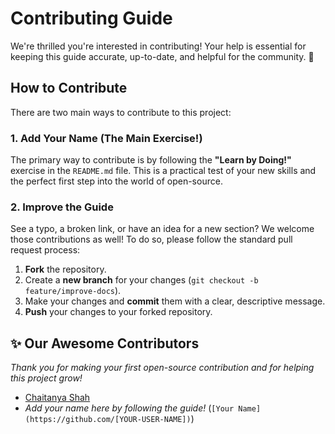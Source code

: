 # Contributing Guide
We're thrilled you're interested in contributing! Your help is essential for keeping this guide accurate, up-to-date, and helpful for the community. 🎉

## How to Contribute

There are two main ways to contribute to this project:

### 1. Add Your Name (The Main Exercise!)

The primary way to contribute is by following the **"Learn by Doing!"** exercise in the `README.md` file. This is a practical test of your new skills and the perfect first step into the world of open-source.

### 2. Improve the Guide

See a typo, a broken link, or have an idea for a new section? We welcome those contributions as well! To do so, please follow the standard pull request process:

1.  **Fork** the repository.
2.  Create a **new branch** for your changes (`git checkout -b feature/improve-docs`).
3.  Make your changes and **commit** them with a clear, descriptive message.
4.  **Push** your changes to your forked repository.




## ✨ Our Awesome Contributors

*Thank you for making your first open-source contribution and for helping this project grow!*

*   [Chaitanya Shah](https://github.com/ChaitanyaShah26)
*   *Add your name here by following the guide!* (`[Your Name](https://github.com/[YOUR-USER-NAME])`)
